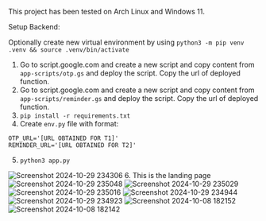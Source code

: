 This project has been tested on Arch Linux and Windows 11.

Setup Backend:

Optionally create new virtual environment by using `python3 -m pip venv .venv && source .venv/bin/activate`

1. Go to script.google.com and create a new script and copy content from `app-scripts/otp.gs` and deploy the script. Copy the url of deployed function.
2. Go to script.google.com and create a new script and copy content from `app-scripts/reminder.gs` and deploy the script. Copy the url of deployed function.
3. `pip install -r requirements.txt`
4. Create `env.py` file with format:
```
OTP_URL='[URL OBTAINED FOR T1]'
REMINDER_URL='[URL OBTAINED FOR T2]'
```
5. `python3 app.py`

![Screenshot 2024-10-29 234306](https://github.com/user-attachments/assets/9bb42601-adc3-4ca1-a2d8-3767b2f6c086)
6. This is the landing page
![Screenshot 2024-10-29 235048](https://github.com/user-attachments/assets/9c43d6d5-5226-44df-975f-70d18de174fa)
![Screenshot 2024-10-29 235029](https://github.com/user-attachments/assets/06335e38-cb76-4334-9d2c-ecae151dde3c)
![Screenshot 2024-10-29 235016](https://github.com/user-attachments/assets/13211ac2-84ff-4094-984d-12beb6e92864)
![Screenshot 2024-10-29 234944](https://github.com/user-attachments/assets/8bba4207-b912-4f73-8ada-dea08ddeea3d)
![Screenshot 2024-10-29 234923](https://github.com/user-attachments/assets/0360a0c4-e275-40bf-8714-18430bc72129)
![Screenshot 2024-10-08 182152](https://github.com/user-attachments/assets/d2af4962-1563-4315-8d77-4964c311cb7e)
![Screenshot 2024-10-08 182142](https://github.com/user-attachments/assets/74716356-7a55-4942-acab-2e029b7800cb)





